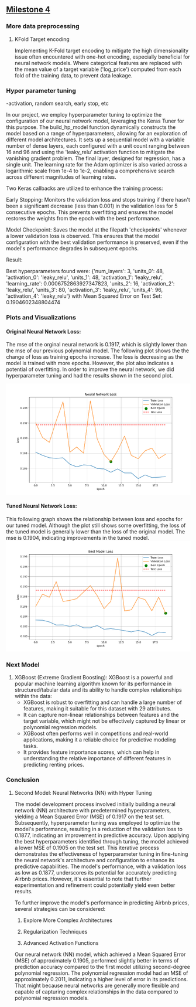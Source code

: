 ## [Milestone 4](Milestone4.ipynb)


### More data preprocessing

1. KFold Target encoding

   Implementing K-Fold target encoding to mitigate the high dimensionality issue often encountered with one-hot encoding, especially beneficial for neural network models. Where categorical features are replaced with the mean value of a target variable ('log_price') computed from each fold of the training data, to prevent data leakage.

### Hyper parameter tuning
-activation, random search, early stop, etc

In our project, we employ hyperparameter tuning to optimize the configuration of our neural network model, leveraging the Keras Tuner for this purpose. The build_hp_model function dynamically constructs the model based on a range of hyperparameters, allowing for an exploration of different model architectures. It sets up a sequential model with a variable number of dense layers, each configured with a unit count ranging between 16 and 96 and using the 'leaky_relu' activation function to mitigate the vanishing gradient problem. The final layer, designed for regression, has a single unit. The learning rate for the Adam optimizer is also varied across a logarithmic scale from 1e-4 to 1e-2, enabling a comprehensive search across different magnitudes of learning rates.

Two Keras callbacks are utilized to enhance the training process:

Early Stopping: Monitors the validation loss and stops training if there hasn't been a significant decrease (less than 0.001) in the validation loss for 5 consecutive epochs. This prevents overfitting and ensures the model restores the weights from the epoch with the best performance.


Model Checkpoint: Saves the model at the filepath 'checkpoints' whenever a lower validation loss is observed. This ensures that the model configuration with the best validation performance is preserved, even if the model's performance degrades in subsequent epochs.


Result: 

Best hyperparameters found were:  {'num_layers': 3, 'units_0': 48, 'activation_0': 'leaky_relu', 'units_1': 48, 'activation_1': 'leaky_relu', 'learning_rate': 0.0006752863927347823, 'units_2': 16, 'activation_2': 'leaky_relu', 'units_3': 80, 'activation_3': 'leaky_relu', 'units_4': 96, 'activation_4': 'leaky_relu'} with Mean Squared Error on Test Set: 0.1904602348804474


### Plots and Visualizations
#### Original Neural Network Loss: 
The mse of the orginal neural network is 0.1917, which is slightly lower than the mse of our previous polynomial model. 
The following plot shows the the change of loss as training epochs increase. The loss is decreasing as the model is trained with more epochs.
However, the plot also indicates a potential of overfitting. In order to improve the neural network, we did hyperparameter tuning and had the results shown in the second plot. 


![](graphs/Neural%20Network.png) 
#### Tuned Neural Network Loss: 
This following graph shows the relationship between loss and epochs for our tuned model. Although the plot still shows some overfitting, the loss of the tuned model is generally lower than the loss of the original model. The mse is 0.1904, indicating improvements in the tuned model. 
![](graphs/Best%20Model.png)

### Next Model
1.   XGBoost (Extreme Gradient Boosting):
XGBoost is a powerful and popular machine learning algorithm known for its performance in structured/tabular data and its ability to handle complex relationships within the data:
     - XGBoost is robust to overfitting and can handle a large number of features, making it suitable for this dataset with 29 attributes.
     - It can capture non-linear relationships between features and the target variable, which might not be effectively captured by linear or polynomial regression models.
     - XGBoost often performs well in competitions and real-world applications, making it a reliable choice for predictive modeling tasks.
     - It provides feature importance scores, which can help in understanding the relative importance of different features in predicting renting prices.

### Conclusion

1. Second Model: Neural Networks (NN) with Hyper Tuning

   The model development process involved initially building a neural network (NN) architecture with predetermined hyperparameters, yielding a Mean Squared Error (MSE) of 0.1917 on the test set. Subsequently, hyperparameter tuning was employed to optimize the model's performance, resulting in a reduction of the validation loss to 0.1877, indicating an improvement in predictive accuracy. Upon applying the best hyperparameters identified through tuning, the model achieved a lower MSE of 0.1905 on the test set. This iterative process demonstrates the effectiveness of hyperparameter tuning in fine-tuning the neural network's architecture and configuration to enhance its predictive capabilities. The model's performance, with a validation loss as low as 0.1877, underscores its potential for accurately predicting Airbnb prices. However, it's essential to note that further experimentation and refinement could potentially yield even better results. 

   To further improve the model's performance in predicting Airbnb prices, several strategies can be considered:

   1. Explore More Complex Architectures

   2. Regularization Techniques

   3. Advanced Activation Functions

   Our neural network (NN) model, which achieved a Mean Squared Error (MSE) of approximately 0.1905, performed slightly better in terms of prediction accuracy compared to the first model utilizing second-degree polynomial regression. The polynomial regression model had an MSE of approximately 0.2011, indicating a higher level of error in its predictions. That might because neural networks are generally more flexible and capable of capturing complex relationships in the data compared to polynomial regression models.

   
